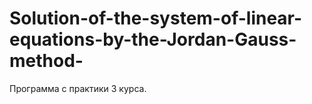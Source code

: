 # Solution-of-the-system-of-linear-equations-by-the-Jordan-Gauss-method-
Программа с практики 3 курса. 
